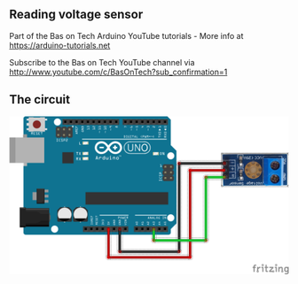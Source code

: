 ## Reading voltage sensor
Part of the Bas on Tech Arduino YouTube tutorials - More info at https://arduino-tutorials.net

Subscribe to the Bas on Tech YouTube channel via http://www.youtube.com/c/BasOnTech?sub_confirmation=1

## The circuit
![alt text](./voltage-sensor.png "the circuit")